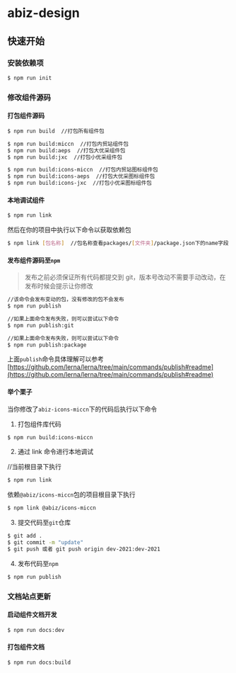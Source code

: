 # abiz-design

## 快速开始

### 安装依赖项

```bash
$ npm run init
```

### 修改组件源码

#### 打包组件源码

```bash
$ npm run build  //打包所有组件包

$ npm run build:miccn  //打包内贸站组件包
$ npm run build:aeps  //打包大优采组件包
$ npm run build:jxc  //打包小优采组件包

$ npm run build:icons-miccn  //打包内贸站图标组件包
$ npm run build:icons-aeps  //打包大优采图标组件包
$ npm run build:icons-jxc  //打包小优采图标组件包
```

#### 本地调试组件

```bash
$ npm run link
```

然后在你的项目中执行以下命令以获取依赖包

```bash
$ npm link [包名称]  //包名称查看packages/[文件夹]/package.json下的name字段
```

#### 发布组件源码至`npm`

> 发布之前必须保证所有代码都提交到 git，版本号改动不需要手动改动，在发布时候会提示让你修改

```bash
//该命令会发布变动的包，没有修改的包不会发布
$ npm run publish

//如果上面命令发布失败，则可以尝试以下命令
$ npm run publish:git

//如果上面命令发布失败，则可以尝试以下命令
$ npm run publish:package

```

上面`publish`命令具体理解可以参考[https://github.com/lerna/lerna/tree/main/commands/publish#readme](https://github.com/lerna/lerna/tree/main/commands/publish#readme)

#### 举个栗子

当你修改了`abiz-icons-miccn`下的代码后执行以下命令

1. 打包组件库代码

```bash
$ npm run build:icons-miccn
```

2. 通过 link 命令进行本地调试

//当前根目录下执行

```bash
$ npm run link
```

依赖`@abiz/icons-miccn`包的项目根目录下执行

```bash
$ npm link @abiz/icons-miccn
```

3. 提交代码至`git`仓库

```bash
$ git add .
$ git commit -m "update"
$ git push 或者 git push origin dev-2021:dev-2021
```

4. 发布代码至`npm`

```bash
$ npm run publish
```

### 文档站点更新

#### 启动组件文档开发

```bash
$ npm run docs:dev
```

#### 打包组件文档

```bash
$ npm run docs:build
```
